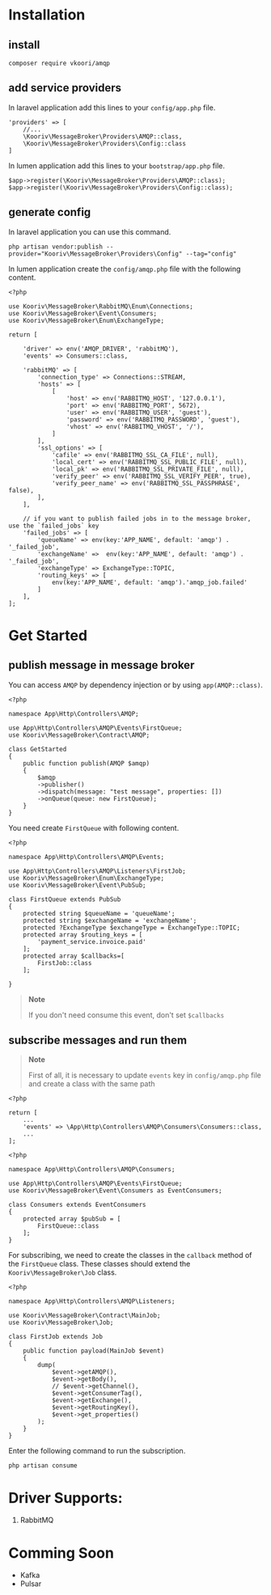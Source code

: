 # Installation

## install

```shell
composer require vkoori/amqp
```

## add service providers

In laravel application add this lines to your `config/app.php` file.

```shell
'providers' => [
    //...
    \Kooriv\MessageBroker\Providers\AMQP::class,
    \Kooriv\MessageBroker\Providers\Config::class
]
```

In lumen application add this lines to your `bootstrap/app.php` file.

```shell
$app->register(\Kooriv\MessageBroker\Providers\AMQP::class);
$app->register(\Kooriv\MessageBroker\Providers\Config::class);
```

## generate config

In laravel application you can use this command.

```shell
php artisan vendor:publish --provider="Kooriv\MessageBroker\Providers\Config" --tag="config"
```

In lumen application create the `config/amqp.php` file with the following content.

```shell
<?php

use Kooriv\MessageBroker\RabbitMQ\Enum\Connections;
use Kooriv\MessageBroker\Event\Consumers;
use Kooriv\MessageBroker\Enum\ExchangeType;

return [

    'driver' => env('AMQP_DRIVER', 'rabbitMQ'),
    'events' => Consumers::class,

    'rabbitMQ' => [
        'connection_type' => Connections::STREAM,
        'hosts' => [
            [
                'host' => env('RABBITMQ_HOST', '127.0.0.1'),
                'port' => env('RABBITMQ_PORT', 5672),
                'user' => env('RABBITMQ_USER', 'guest'),
                'password' => env('RABBITMQ_PASSWORD', 'guest'),
                'vhost' => env('RABBITMQ_VHOST', '/'),
            ]
        ],
        'ssl_options' => [
            'cafile' => env('RABBITMQ_SSL_CA_FILE', null),
            'local_cert' => env('RABBITMQ_SSL_PUBLIC_FILE', null),
            'local_pk' => env('RABBITMQ_SSL_PRIVATE_FILE', null),
            'verify_peer' => env('RABBITMQ_SSL_VERIFY_PEER', true),
            'verify_peer_name' => env('RABBITMQ_SSL_PASSPHRASE', false),
        ],
    ],

    // if you want to publish failed jobs in to the message broker, use the `failed_jobs` key
    'failed_jobs' => [
        'queueName' => env(key:'APP_NAME', default: 'amqp') . '_failed_job',
        'exchangeName' =>  env(key:'APP_NAME', default: 'amqp') . '_failed_job',
        'exchangeType' => ExchangeType::TOPIC,
        'routing_keys' => [
            env(key:'APP_NAME', default: 'amqp').'amqp_job.failed'
        ]
    ],
];
```

# Get Started

## publish message in message broker

You can access `AMQP` by dependency injection or by using `app(AMQP::class)`.

```shell
<?php

namespace App\Http\Controllers\AMQP;

use App\Http\Controllers\AMQP\Events\FirstQueue;
use Kooriv\MessageBroker\Contract\AMQP;

class GetStarted
{
    public function publish(AMQP $amqp)
    {
        $amqp
        ->publisher()
        ->dispatch(message: "test message", properties: [])
        ->onQueue(queue: new FirstQueue);
    }
}
```

You need create `FirstQueue` with following content.

```shell
<?php

namespace App\Http\Controllers\AMQP\Events;

use App\Http\Controllers\AMQP\Listeners\FirstJob;
use Kooriv\MessageBroker\Enum\ExchangeType;
use Kooriv\MessageBroker\Event\PubSub;

class FirstQueue extends PubSub
{
    protected string $queueName = 'queueName';
    protected string $exchangeName = 'exchangeName';
    protected ?ExchangeType $exchangeType = ExchangeType::TOPIC;
    protected array $routing_keys = [
        'payment_service.invoice.paid'
    ];
    protected array $callbacks=[
        FirstJob::class
    ];

}

```

> **Note**
>
> If you don't need consume this event, don't set `$callbacks`

## subscribe messages and run them

> **Note**
>
> First of all, it is necessary to update `events` key in `config/amqp.php` file and create a class with the same path

```shell
<?php

return [
    ...
    'events' => \App\Http\Controllers\AMQP\Consumers\Consumers::class,
    ...
];
```

```shell
<?php

namespace App\Http\Controllers\AMQP\Consumers;

use App\Http\Controllers\AMQP\Events\FirstQueue;
use Kooriv\MessageBroker\Event\Consumers as EventConsumers;

class Consumers extends EventConsumers
{
    protected array $pubSub = [
        FirstQueue::class
    ];
}
```

For subscribing, we need to create the classes in the `callback` method of the `FirstQueue` class.
These classes should extend the `Kooriv\MessageBroker\Job` class.

```shell
<?php

namespace App\Http\Controllers\AMQP\Listeners;

use Kooriv\MessageBroker\Contract\MainJob;
use Kooriv\MessageBroker\Job;

class FirstJob extends Job
{
	public function payload(MainJob $event)
	{
		dump(
			$event->getAMQP(),
			$event->getBody(),
			// $event->getChannel(),
			$event->getConsumerTag(),
			$event->getExchange(),
			$event->getRoutingKey(),
			$event->get_properties()
		);
	}
}
```

Enter the following command to run the subscription.

```shell
php artisan consume
```

# Driver Supports:

1. RabbitMQ

# Comming Soon

-   Kafka
-   Pulsar
